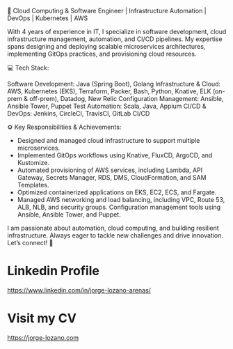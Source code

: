 🚀 Cloud Computing & Software Engineer | Infrastructure Automation | DevOps | Kubernetes | AWS

With 4 years of experience in IT, I specialize in software development, cloud infrastructure management, automation, and CI/CD pipelines. My expertise spans designing and deploying scalable microservices architectures, implementing GitOps practices, and provisioning cloud resources.

💻 Tech Stack:

Software Development: Java (Spring Boot), Golang
Infrastructure & Cloud: AWS, Kubernetes (EKS), Terraform, Packer, Bash, Python, Knative, ELK (on-prem & off-prem), Datadog, New Relic
Configuration Management: Ansible, Ansible Tower, Puppet
Test Automation: Scala, Java, Appium
CI/CD & DevOps: Jenkins, CircleCI, TravisCI, GitLab CI/CD

⚙️ Key Responsibilities & Achievements:

- Designed and managed cloud infrastructure to support multiple microservices.
- Implemented GitOps workflows using Knative, FluxCD, ArgoCD, and Kustomize.
- Automated provisioning of AWS services, including Lambda, API Gateway, Secrets Manager, RDS, DMS, CloudFormation, and SAM Templates.
- Optimized containerized applications on EKS, EC2, ECS, and Fargate.
- Managed AWS networking and load balancing, including VPC, Route 53, ALB, NLB, and security groups. 
Configuration management tools using Ansible, Ansible Tower, and Puppet.

I am passionate about automation, cloud computing, and building resilient infrastructure. Always eager to tackle new challenges and drive innovation. Let’s connect! 🔗

# Linkedin Profile
https://www.linkedin.com/in/jorge-lozano-arenas/

# Visit my CV
https://jorge-lozano.com
